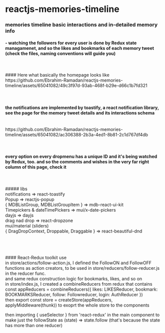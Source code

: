 # reactjs-memories-timeline
### memories timeline basic interactions and in-detailed memory info
 #### - watching the followers for every user is done by Redux state managamenet, and so the likes and bookmarks of each memory tweet (check the files, naming conventions will guide you)
<br>
<br>
#### Here what basically the homepage looks like
<br>
https://github.com/Ebrahim-Ramadan/reactjs-memories-timeline/assets/65041082/49c3f97d-93ab-468f-b29e-d66c1b7fd321

<br>
<br>
<br>

#### the notifications are implemented by toastify, a react notification library, see the page for the memory tweet details and its interactions schema
<br>
https://github.com/Ebrahim-Ramadan/reactjs-memories-timeline/assets/65041082/ac306388-2b3a-4ed1-8b81-2c1d767df4db
<br>
<br>
<br>

#### every option on every dropmenu has a unique ID and it's being watched by Redux, too. and so the comments and wishes in the very far right column of this page, check it
<br>

<br>
##### libs
<br>
notifications => react-toastify<br>
Popup => reactjs-popup <br>
{ MDBListGroup, MDBListGroupItem } => mdb-react-ui-kit <br>
Timepickers & dateTimePickers => mui/x-date-pickers<br>
dayjs => dayjs<br>
drag nad drop => react-dropzone<br>
mui/material (sliders)<br>
{ DragDropContext, Droppable, Draggable } => react-beautiful-dnd<br>

<br>
<br>
<br>
<br>
#### React-Redux toolkit use <br>
in store/actions/follow-action.js, I defined the FollowON and FollowOFF functions as action creators, to be used in store/reducers/follow-reducer.js in the reducer func.<br>
and same redux construction logic for bookmarks, likes, and so on<br>
in store/index.js, I created a combineReducers from redux that contains <br>
const appReducers = combineReducers({
    likes: LIKESReducer,
    bookmark: BOOKMARKSReducer,
    follow: Followreducer,
    login: AuthReducer
})<br>
then export const store = createStore(appReducers, applyMiddleware(thunk)) to exoprt the whole store to the components


then importing { useSelector } from 'react-redux' in the main component to make just the followState as (state) => state.follow (that's because the state has more than one reducer)
